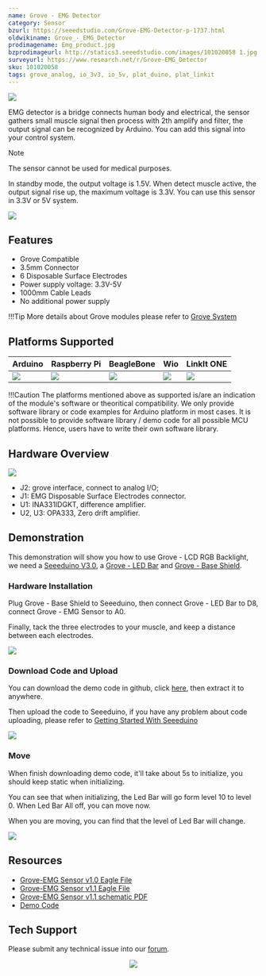 ```yaml
---
name: Grove - EMG Detector
category: Sensor
bzurl: https://seeedstudio.com/Grove-EMG-Detector-p-1737.html
oldwikiname: Grove_-_EMG_Detector
prodimagename: Emg_product.jpg
bzprodimageurl: http://statics3.seeedstudio.com/images/101020058 1.jpg
surveyurl: https://www.research.net/r/Grove-EMG_Detector
sku: 101020058
tags: grove_analog, io_3v3, io_5v, plat_duino, plat_linkit
---
```


![](https://raw.githubusercontent.com/SeeedDocument/Grove-EMG_Detector/master/img/Emg_product.jpg)

EMG detector is a bridge connects human body and electrical, the sensor gathers small muscle signal then process with 2th amplify and filter, the output signal can be recognized by Arduino. You can add this signal into your control system. 

<div class="admonition danger">
<p class="admonition-title">Note</p>
The sensor cannot be used for medical purposes.
</div>

In standby mode, the output voltage is 1.5V. When detect muscle active, the output signal rise up, the maximum voltage is 3.3V. You can use this sensor in 3.3V or 5V system.

[![](https://raw.githubusercontent.com/SeeedDocument/common/master/Get_One_Now_Banner.png)](http://www.seeedstudio.com/Grove-EMG-Detector-p-1737.html)

Features
--------

-   Grove Compatible
-   3.5mm Connector
-   6 Disposable Surface Electrodes
-   Power supply voltage: 3.3V-5V
-   1000mm Cable Leads
-   No additional power supply

!!!Tip
    More details about Grove modules please refer to [Grove System](http://wiki.seeedstudio.com/Grove_System/)
    
Platforms Supported
-------------------

| Arduino                                                                                             | Raspberry Pi                                                                                             | BeagleBone                                                                                      | Wio                                                                                               | LinkIt ONE                                                                                         |
|-----------------------------------------------------------------------------------------------------|----------------------------------------------------------------------------------------------------------|-------------------------------------------------------------------------------------------------|---------------------------------------------------------------------------------------------------|----------------------------------------------------------------------------------------------------|
| ![](https://raw.githubusercontent.com/SeeedDocument/wiki_english/master/docs/images/arduino_logo.jpg) | ![](https://raw.githubusercontent.com/SeeedDocument/wiki_english/master/docs/images/raspberry_pi_logo_n.jpg) | ![](https://raw.githubusercontent.com/SeeedDocument/wiki_english/master/docs/images/bbg_logo_n.jpg) | ![](https://raw.githubusercontent.com/SeeedDocument/wiki_english/master/docs/images/wio_logo_n.jpg) | ![](https://raw.githubusercontent.com/SeeedDocument/wiki_english/master/docs/images/linkit_logo.jpg) |

!!!Caution
    The platforms mentioned above as supported is/are an indication of the module's software or theoritical compatibility. We only provide software library or code examples for Arduino platform in most cases. It is not possible to provide software library / demo code for all possible MCU platforms. Hence, users have to write their own software library.


Hardware Overview
------------------

![](https://raw.githubusercontent.com/SeeedDocument/Grove-EMG_Detector/master/img/Grove_EMG_detector.jpg)

-   J2: grove interface, connect to analog I/O;
-   J1: EMG Disposable Surface Electrodes connector.
-   U1: INA331IDGKT, difference amplifier.
-   U2, U3: OPA333, Zero drift amplifier.

Demonstration
-------------

This demonstration will show you how to use Grove - LCD RGB Backlight, we need a [Seeeduino V3.0](http://www.seeedstudio.com/depot/seeeduino-v30-atmega-328p-p-669.html), a [Grove - LED Bar](/Grove-LED_Bar) and [Grove - Base Shield](/Base_Shield_V2).

### Hardware Installation

Plug Grove - Base Shield to Seeeduino, then connect Grove - LED Bar to D8, connect Grove - EMG Sensor to A0.

Finally, tack the three electrodes to your muscle, and keep a distance between each electrodes.

![](https://raw.githubusercontent.com/SeeedDocument/Grove-EMG_Detector/master/img/Emg_connect.jpg)

### Download Code and Upload

You can download the demo code in github, click [here](https://github.com/Seeed-Studio/Grove_EMG_detector_demo_code/), then extract it to anywhere.

Then upload the code to Seeeduino, if you have any problem about code uploading, please refer to [Getting Started With Seeeduino](/Getting_Started_with_Seeeduino)

![](https://raw.githubusercontent.com/SeeedDocument/Grove-EMG_Detector/master/img/Emg_ide.png)

### Move

When finish downloading demo code, it'll take about 5s to initialize, you should keep static when initializing.

You can see that when initializing, the Led Bar will go form level 10 to level 0. When Led Bar All off, you can move now.

When you are moving, you can find that the level of Led Bar will change.

![](https://raw.githubusercontent.com/SeeedDocument/Grove-EMG_Detector/master/img/Grove_emg_demo_2.gif)

Resources
--------

-   [Grove-EMG Sensor v1.0 Eagle File](https://raw.githubusercontent.com/SeeedDocument/Grove-EMG_Detector/master/res/Grove-EMG_Sensor_v1.0.zip)
-   [Grove-EMG Sensor v1.1 Eagle File](https://raw.githubusercontent.com/SeeedDocument/Grove-EMG_Detector/master/res/Grove-EMG_Sensor_v1.1_Eagle.zip)
-   [Grove-EMG Sensor v1.1 schematic PDF](https://raw.githubusercontent.com/SeeedDocument/Grove-EMG_Detector/master/res/Grove-EMG_Sensor_v1.1_SCH.pdf)
-   [Demo Code](https://github.com/Seeed-Studio/Grove_EMG_detector_demo_code)

<!-- This Markdown file was created from http://www.seeedstudio.com/wiki/Grove_-_EMG_Detector -->

## Tech Support
Please submit any technical issue into our [forum](http://forum.seeedstudio.com/). <br /><p style="text-align:center"><a href="https://www.seeedstudio.com/act-4.html" target="_blank"><img src="https://github.com/SeeedDocument/Wiki_Banner/raw/master/new_product.jpg" /></a></p>